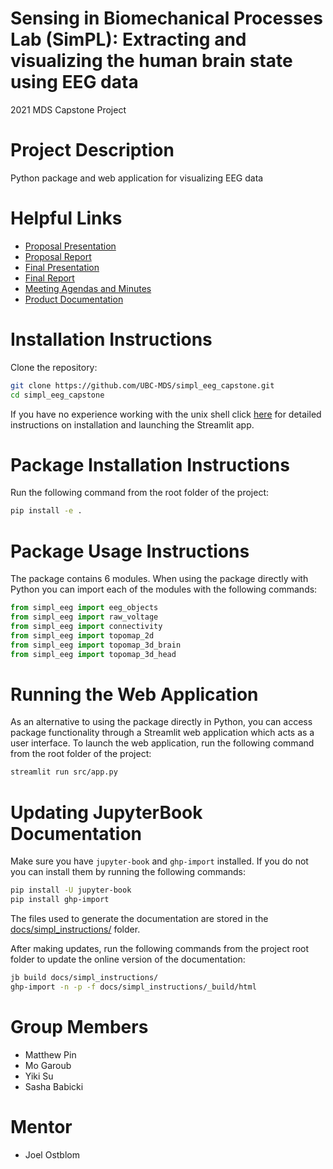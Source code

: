 # Sensing in Biomechanical Processes Lab (SimPL): Extracting and visualizing the human brain state using EEG data 
2021 MDS Capstone Project

# Project Description
Python package and web application for visualizing EEG data

# Helpful Links
- [Proposal Presentation](https://github.com/UBC-MDS/simpl_eeg_capstone/blob/main/reports/Capstone_Proposal_Presentation.pdf)
- [Proposal Report](https://github.com/UBC-MDS/simpl_eeg_capstone/blob/main/reports/Proposal.pdf)
- [Final Presentation](https://github.com/UBC-MDS/simpl_eeg_capstone/blob/main/reports/Capstone_Final_Presentation.pdf)
- [Final Report](https://github.com/UBC-MDS/simpl_eeg_capstone/blob/main/reports/Final_Report.pdf)
- [Meeting Agendas and Minutes](https://github.com/UBC-MDS/simpl_eeg_capstone/tree/main/docs/minutes/_posts)
- [Product Documentation](https://ubc-mds.github.io/simpl_eeg_capstone/)

# Installation Instructions
Clone the repository:
```bash
git clone https://github.com/UBC-MDS/simpl_eeg_capstone.git
cd simpl_eeg_capstone
```
If you have no experience working with the unix shell click [here](https://ubc-mds.github.io/simpl_eeg_capstone/installation.html) for detailed instructions on installation and launching the Streamlit app.

# Package Installation Instructions
Run the following command from the root folder of the project:
```bash
pip install -e .
```

# Package Usage Instructions
The package contains 6 modules. When using the package directly with Python you can import each of the modules with the following commands:
```python
from simpl_eeg import eeg_objects
from simpl_eeg import raw_voltage
from simpl_eeg import connectivity
from simpl_eeg import topomap_2d
from simpl_eeg import topomap_3d_brain
from simpl_eeg import topomap_3d_head
```

# Running the Web Application
As an alternative to using the package directly in Python, you can access package functionality through a Streamlit web application which acts as a user interface. To launch the web application, run the following command from the root folder of the project: 
```bash
streamlit run src/app.py
```

# Updating JupyterBook Documentation
Make sure you have `jupyter-book` and `ghp-import` installed. If you do not you can install them by running the following commands: 
```bash
pip install -U jupyter-book
pip install ghp-import
```

The files used to generate the documentation are stored in the [docs/simpl_instructions/](https://github.com/UBC-MDS/simpl_eeg_capstone/tree/main/docs/simpl_instructions) folder. 

After making updates, run the following commands from the project root folder to update the online version of the documentation:

```bash
jb build docs/simpl_instructions/
ghp-import -n -p -f docs/simpl_instructions/_build/html
```

# Group Members
- Matthew Pin
- Mo Garoub
- Yiki Su
- Sasha Babicki

# Mentor
- Joel Ostblom
